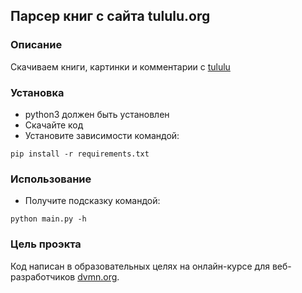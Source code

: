 ##  Парсер книг с сайта tululu.org
### Описание
Скачиваем книги, картинки и комментарии с [tululu](https://tululu.org/)

### Установка
- python3 должен быть установлен
- Скачайте код
- Установите зависимости командой:
```commandline
pip install -r requirements.txt
```

### Использование
- Получите подсказку командой:
```commandline
python main.py -h
```

### Цель проэкта
Код написан в образовательных целях на онлайн-курсе для веб-разработчиков [dvmn.org](https://dvmn.org/).